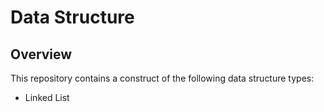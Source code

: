 # Data Structure

## Overview
This repository contains a construct of the following data structure types:
- Linked List